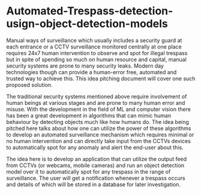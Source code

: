# Automated-Trespass-detection-usign-object-detection-models

Manual ways of surveillance which usually includes a security guard at each entrance or a CCTV surveillance monitored centrally at one place requires 24x7 human intervention to observe and spot for illegal trespass but in spite of spending so much on human resource and capital, manual security systems are prone to many security leaks. Modern day technologies though can provide a human-error free, automated and trusted way to achieve this. This idea pitching document will cover one such proposed solution.

The traditional security systems mentioned above require involvement of human beings at various stages and are prone to many human error and misuse. With the development in the field of ML and computer vision there has been a great development in algorithms that can mimic human behaviour by detecting objects much like how humans do. The idea being pitched here talks about how one can utilize the power of these algorithms to develop an automated surveillance mechanism which requires minimal or no human intervention and can directly take input from the CCTVs devices to automatically spot for any anomaly and alert the end-user about this.

The idea here is to develop an application that can utilize the output feed from CCTVs (or webcams, mobile cameras) and run an object detection model over it to automatically spot for any trespass in the range of surveillance. The user will get a notification whenever a trespass occurs and details of which will be stored in a database for later investigation.

